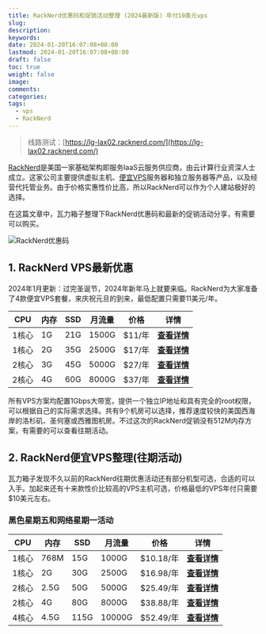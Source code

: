 ```yaml
---
title: RackNerd优惠码和促销活动整理 (2024最新版) 年付10美元vps
slug: 
description: 
keywords: 
date: 2024-01-20T16:07:08+08:00
lastmod: 2024-01-20T16:07:08+08:00
draft: false
toc: true
weight: false
image: 
comments: 
categories: 
tags:
  - vps
  - RackNerd
---
```

>线路测试：[https://lg-lax02.racknerd.com/](https://lg-lax02.racknerd.com/)


[RackNerd](https://walixz.com/go/racknerd)是美国一家基础架构即服务IaaS云服务供应商，由云计算行业资深人士成立。这家公司主要提供虚拟主机、[便宜VPS](https://walixz.com/cheap-vps.html "便宜VPS")服务器和独立服务器等产品，以及经营代托管业务。由于价格实惠性价比高，所以RackNerd可以作为个人建站极好的选择。

在这篇文章中，瓦力箱子整理下RackNerd优惠码和最新的促销活动分享，有需要可以购买。

![RackNerd优惠码](https://imgs.leshans.eu.org/2024/01/f9b91566c3bdb66d72b949de05bc7788.webp)

## 1. RackNerd VPS最新优惠

2024年1月更新：过完圣诞节，2024年新年马上就要来临。RackNerd为大家准备了4款便宜VPS套餐，来庆祝元旦的到来，最低配置只需要11美元/年。

|CPU|内存|SSD|月流量|价格|详情|
|---|---|---|---|---|---|
|1核心|1G|21G|1500G|$11/年|**[查看详情](https://my.racknerd.com/aff.php?aff=1338&pid=826)**|
|1核心|2G|35G|2500G|$17/年|**[查看详情](https://my.racknerd.com/aff.php?aff=1338&pid=827)**|
|2核心|3G|45G|5000G|$27/年|**[查看详情](https://my.racknerd.com/aff.php?aff=1338&pid=828)**|
|2核心|4G|60G|8000G|$37/年|**[查看详情](https://my.racknerd.com/aff.php?aff=1338&pid=829)**|

所有VPS方案均配置1Gbps大带宽，提供一个独立IP地址和具有完全的root权限，可以根据自己的实际需求选择。共有9个机房可以选择，推荐速度较快的美国西海岸的洛杉矶、圣何塞或西雅图机房。不过这次的RackNerd促销没有512M内存方案，有需要的可以查看往期活动。

## 2. RackNerd便宜VPS整理(往期活动)

瓦力箱子发现不久以前的RackNerd往期优惠活动还有部分机型可选，合适的可以入手。加起来还有十来款性价比较高的VPS主机可选，价格最低的VPS年付只需要$10美元左右。

### 黑色星期五和网络星期一活动

|CPU|内存|SSD|月流量|价格|详情|
|---|---|---|---|---|---|
|1核心|768M|15G|1000G|$10.18/年|**[查看详情](https://my.racknerd.com/aff.php?aff=1338&pid=792)**|
|1核心|2G|30G|2500G|$16.98/年|**[查看详情](https://my.racknerd.com/aff.php?aff=1338&pid=793)**|
|2核心|2.5G|50G|5000G|$25.49/年|**[查看详情](https://my.racknerd.com/aff.php?aff=1338&pid=794)**|
|2核心|4G|80G|8000G|$38.88/年|**[查看详情](https://my.racknerd.com/aff.php?aff=1338&pid=795)**|
|4核心|4.5G|115G|10000G|$52.49/年|**[查看详情](https://my.racknerd.com/aff.php?aff=1338&pid=796)**|



